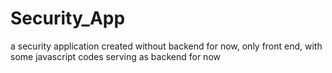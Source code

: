 # Security_App
a security application created without backend for now, only front end, with some javascript codes serving as backend for now
